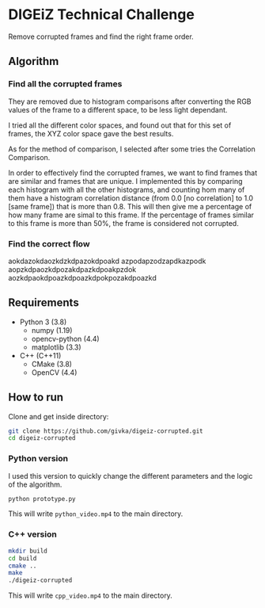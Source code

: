 # DIGEiZ Technical Challenge
Remove corrupted frames and find the right frame order.

## Algorithm

### Find all the corrupted frames

They are removed due to histogram comparisons after converting the RGB values of the frame to a different space, to be less light dependant. 

I tried all the different color spaces, and found out that for this set of frames, the XYZ color space gave the best results.

As for the method of comparison, I selected after some tries the Correlation Comparison.

In order to effectively find the corrupted frames, we want to find frames that are similar and frames that are unique.
I implemented this by comparing each histogram with all the other histograms, and counting hom many of them have a histogram correlation distance (from 0.0 [no correlation] to 1.0 [same frame]) that is more than 0.8. This will then give me a percentage of how many frame are simal to this frame. If the percentage of frames similar to this frame is more than 50%, the frame is considered not corrupted.

### Find the correct flow
aokdazokdaozkdzkdpazokdpoakd
azpodapzodzapdkazpodk
aopzkdpaozkdpozakdpazkdpoakpzdok
aozkdpaokdpoazkdpoazkdpokpozakdpoazkd

## Requirements
- Python 3 (3.8)
    - numpy (1.19)
    - opencv-python (4.4)
    - matplotlib (3.3)
- C++ (C++11)
  - CMake (3.8)
  - OpenCV (4.4)


## How to run
Clone and get inside directory:
```bash
git clone https://github.com/givka/digeiz-corrupted.git
cd digeiz-corrupted
```

### Python version
I used this version to quickly change the different parameters and the logic of the algorithm.

```bash
python prototype.py
```
This will write `python_video.mp4` to the main directory.
### C++ version
```bash
mkdir build
cd build
cmake ..
make
./digeiz-corrupted
```
This will write `cpp_video.mp4` to the main directory.